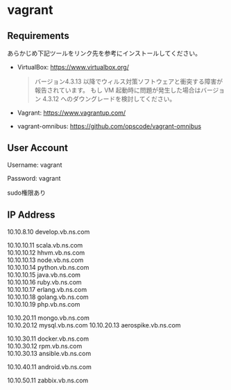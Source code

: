 vagrant
=======

Requirements
------------

あらかじめ下記ツールをリンク先を参考にインストールしてください。

- VirtualBox: https://www.virtualbox.org/

    > バージョン4.3.13 以降でウィルス対策ソフトウェアと衝突する障害が報告されています。
    > もし VM 起動時に問題が発生した場合はバージョン 4.3.12 へのダウングレードを検討してください。

- Vagrant: https://www.vagrantup.com/
- vagrant-omnibus: https://github.com/opscode/vagrant-omnibus

User Account
------------

Username: vagrant

Password: vagrant

sudo権限あり

IP Address
----------

10.10.8.10 develop.vb.ns.com  

10.10.10.11 scala.vb.ns.com  
10.10.10.12 hhvm.vb.ns.com  
10.10.10.13 node.vb.ns.com  
10.10.10.14 python.vb.ns.com  
10.10.10.15 java.vb.ns.com  
10.10.10.16 ruby.vb.ns.com  
10.10.10.17 erlang.vb.ns.com  
10.10.10.18 golang.vb.ns.com  
10.10.10.19 php.vb.ns.com  

10.10.20.11 mongo.vb.ns.com  
10.10.20.12 mysql.vb.ns.com
10.10.20.13 aerospike.vb.ns.com  

10.10.30.11 docker.vb.ns.com  
10.10.30.12 rpm.vb.ns.com  
10.10.30.13 ansible.vb.ns.com  

10.10.40.11 android.vb.ns.com  

10.10.50.11 zabbix.vb.ns.com  
